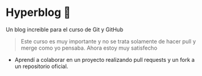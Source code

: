 # Hyperblog  💙
Un blog increible para el curso de Git y GitHub
> Este curso es muy importante y no se trata solamente de hacer pull y merge como yo pensaba. Ahora estoy muy satisfecho
- Aprendí a colaborar en un proyecto realizando pull requests y un fork a un repositorio oficial.